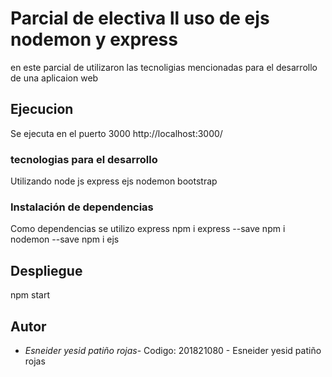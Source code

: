 # Parcial de electiva ll uso de ejs nodemon y express
en este parcial de utilizaron las tecnoligias mencionadas para el desarrollo de una aplicaion web


## Ejecucion
Se ejecuta en el puerto 3000
http://localhost:3000/

### tecnologias para el desarrollo

Utilizando node js
express
 ejs
nodemon
bootstrap
### Instalación de dependencias
Como dependencias se utilizo express
npm i express --save
npm i nodemon --save
npm i ejs
## Despliegue 
npm start
## Autor 

* *Esneider yesid patiño rojas*- Codigo: 201821080 - 
Esneider yesid patiño rojas
